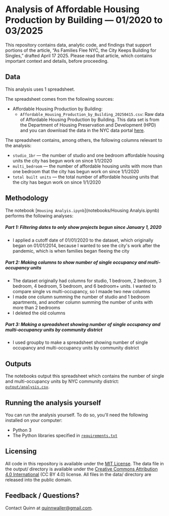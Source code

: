 
# Analysis of Affordable Housing Production by Building — 01/2020 to 03/2025

This repository contains data, analytic code, and findings that support portions of the article, “As Families Flee NYC, the City Keeps Building for Singles,” drafted April 17 2025. Please read that article, which contains important context and details, before proceeding.

## Data

This analysis uses 1 spreadsheet.

The spreadsheet comes from the following sources:

- Affordable Housing Production by Building:
  - `Affordable_Housing_Production_by_Building_20250415.csv`: Raw data of Affordable Housing Production by Building. This data set is from the Department of Housing Preservation and Development (HPD) and you can download the data in the NYC data portal [here](https://data.cityofnewyork.us/Housing-Development/Affordable-Housing-Production-by-Building/hg8x-zxpr/about_data). 

The spreadsheet contains, among others, the following columns relevant to the analysis: 

- `studio_1br` — the number of studio and one bedroom affordable housing units the city has begun work on since 1/1/2020
- `multi_bedroom` — the number of affordable housing units with more than one bedroom that the city has begun work on since 1/1/2020
- `total built units` — the total number of affordable housing units that the city has begun work on since 1/1/2020

## Methodology

The notebook [`Housing Analyis.ipynb`](notebooks/Housing Analyis.ipynb) performs the following analyses:

##### Part 1: Filtering dates to only show projects begun since January 1, 2020

- I applied a cutoff date of 01/01/2020 to the dataset, which originally began on 01/01/2014, because I wanted to see the city's work after the pandemic, which is when families began fleeing the city


##### Part 2: Making columns to show number of single occupancy and multi-occupancy units

- The dataset originally had columns for studio, 1 bedroom, 2 bedroom, 3 bedroom, 4 bedroom, 5 bedroom, and 6 bedroom+ units. I wanted to compare single vs multi-occupancy, so I maade two new columns
- I made one column summing the number of studio and 1 bedroom apartments, and another column summing the number of units with more than 2 bedrooms
- I deleted the old columns 

##### Part 3: Making a spreadsheet showing number of single occupancy and multi-occupancy units by community district 
- I used groupby to make a spreadsheet showing number of single occupancy and multi-occupancy units by community district


## Outputs

The notebooks output this spreadsheet which contains the number of single and multi-occupancy units by NYC community district: [`output/analysis.csv`](output/analysis.csv).

## Running the analysis yourself

You can run the analysis yourself. To do so, you'll need the following installed on your computer:

- Python 3
- The Python libraries specified in [`requirements.txt`](requirements.txt)

## Licensing

All code in this repository is available under the [MIT License](https://opensource.org/licenses/MIT). The data file in the output/ directory is available under the [Creative Commons Attribution 4.0 International](https://creativecommons.org/licenses/by/4.0/) (CC BY 4.0) license. All files in the data/ directory are released into the public domain.

## Feedback / Questions?

Contact Quinn at quinnwaller@gmail.com.
